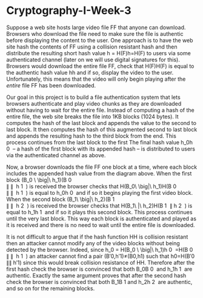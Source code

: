 # Cryptography-I-Week-3
Suppose a web site hosts large video file FF that anyone can download. Browsers who download the file need to make sure the file is authentic before displaying the content to the user. One approach is to have the web site hash the contents of FF using a collision resistant hash and then distribute the resulting short hash value h = H(F)h=H(F) to users via some authenticated channel (later on we will use digital signatures for this). Browsers would download the entire file FF, check that H(F)H(F) is equal to the authentic hash value hh and if so, display the video to the user. Unfortunately, this means that the video will only begin playing after the *entire* file FF has been downloaded.

Our goal in this project is to build a file authentication system that lets browsers authenticate and play video chunks as they are downloaded without having to wait for the entire file. Instead of computing a hash of the entire file, the web site breaks the file into 1KB blocks (1024 bytes). It computes the hash of the last block and appends the value to the second to last block. It then computes the hash of this augmented second to last block and appends the resulting hash to the third block from the end. This process continues from the last block to the first
The final hash value h_0h 
0
​	  – a hash of the first block with its appended hash – is distributed to users via the authenticated channel as above.

Now, a browser downloads the file FF one block at a time, where each block includes the appended hash value from the diagram above. When the first block (B_0 \ \big\|\ h_1)(B 
0
​	   
∥
∥
​	  h 
1
​	 ) is received the browser checks that H(B_0\ \big\|\ h_1)H(B 
0
​	   
∥
∥
​	  h 
1
​	 ) is equal to h_0h 
0
​	  and if so it begins playing the first video block. When the second block (B_1\ \big\|\ h_2)(B 
1
​	   
∥
∥
​	  h 
2
​	 ) is received the browser checks that H(B_1\ \|\ h_2)H(B 
1
​	  ∥ h 
2
​	 ) is equal to h_1h 
1
​	  and if so it plays this second block. This process continues until the very last block. This way each block is authenticated and played as it is received and there is no need to wait until the entire file is downloaded.

It is not difficult to argue that if the hash function HH is collision resistant then an attacker cannot modify any of the video blocks without being detected by the browser. Indeed, since h_0 = H(B_0 \ \big\|\ h_1)h 
0
​	 =H(B 
0
​	   
∥
∥
​	  h 
1
​	 ) an attacker cannot find a pair (B′0,h′1)≠(B0,h1) such that h0=H(B′0 ∥∥ h′1) since this would break collision resistance of HH. Therefore after the first hash check the browser is convinced that both B_0B 
0
​	  and h_1h 
1
​	  are authentic. Exactly the same argument proves that after the second hash check the browser is convinced that both B_1B 
1
​	  and h_2h 
2
​	  are authentic, and so on for the remaining blocks.
